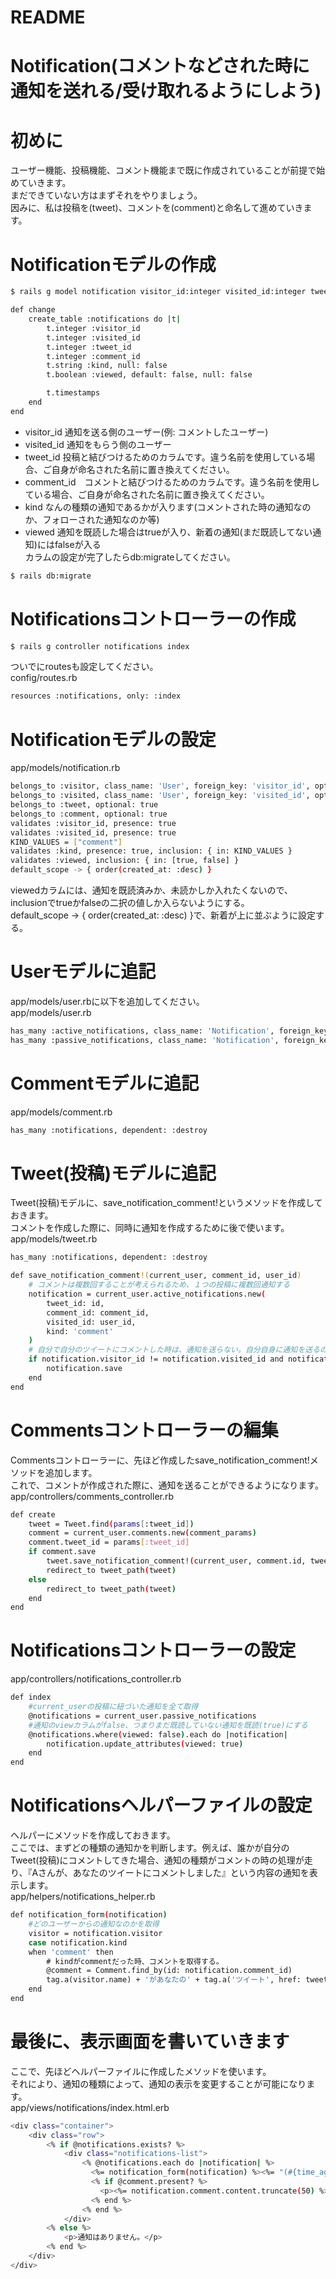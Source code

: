 # README

# Notification(コメントなどされた時に通知を送れる/受け取れるようにしよう)


# 初めに
ユーザー機能、投稿機能、コメント機能まで既に作成されていることが前提で始めていきます。  
まだできていない方はまずそれをやりましょう。  
因みに、私は投稿を(tweet)、コメントを(comment)と命名して進めていきます。


# Notificationモデルの作成
```bash
$ rails g model notification visitor_id:integer visited_id:integer tweet_id:integer comment_id:integer kind:string viewed:boolean
```

```bash
def change
	create_table :notifications do |t|
		t.integer :visitor_id
		t.integer :visited_id
		t.integer :tweet_id
		t.integer :comment_id
		t.string :kind, null: false
		t.boolean :viewed, default: false, null: false

		t.timestamps
	end
end
```
* visitor_id 通知を送る側のユーザー(例: コメントしたユーザー)  
* visited_id 通知をもらう側のユーザー  
* tweet_id 投稿と結びつけるためのカラムです。違う名前を使用している場合、ご自身が命名された名前に置き換えてください。  
* comment_id　コメントと結びつけるためのカラムです。違う名前を使用している場合、ご自身が命名された名前に置き換えてください。  
* kind なんの種類の通知であるかが入ります(コメントされた時の通知なのか、フォローされた通知なのか等)  
* viewed 通知を既読した場合はtrueが入り、新着の通知(まだ既読してない通知)にはfalseが入る  
カラムの設定が完了したらdb:migrateしてください。

```bash
$ rails db:migrate
```


# Notificationsコントローラーの作成
```bash
$ rails g controller notifications index
```
ついでにroutesも設定してください。  
config/routes.rb
```bash
resources :notifications, only: :index
```


# Notificationモデルの設定
app/models/notification.rb
```bash
belongs_to :visitor, class_name: 'User', foreign_key: 'visitor_id', optional: true
belongs_to :visited, class_name: 'User', foreign_key: 'visited_id', optional: true
belongs_to :tweet, optional: true
belongs_to :comment, optional: true
validates :visitor_id, presence: true
validates :visited_id, presence: true
KIND_VALUES = ["comment"]
validates :kind, presence: true, inclusion: { in: KIND_VALUES }
validates :viewed, inclusion: { in: [true, false] }
default_scope -> { order(created_at: :desc) }
```
viewedカラムには、通知を既読済みか、未読かしか入れたくないので、inclusionでtrueかfalseの二択の値しか入らないようにする。  
default_scope -> { order(created_at: :desc) }で、新着が上に並ぶように設定する。  


# Userモデルに追記
app/models/user.rbに以下を追加してください。  
app/models/user.rb
```bash
has_many :active_notifications, class_name: 'Notification', foreign_key: 'visitor_id', dependent: :destroy
has_many :passive_notifications, class_name: 'Notification', foreign_key: 'visited_id', dependent: :destroy
```


# Commentモデルに追記
app/models/comment.rb
```bash
has_many :notifications, dependent: :destroy
```


# Tweet(投稿)モデルに追記
Tweet(投稿)モデルに、save_notification_comment!というメソッドを作成しておきます。  
コメントを作成した際に、同時に通知を作成するために後で使います。  
app/models/tweet.rb
```bash
has_many :notifications, dependent: :destroy

def save_notification_comment!(current_user, comment_id, user_id)
    # コメントは複数回することが考えられるため、１つの投稿に複数回通知する
    notification = current_user.active_notifications.new(
		tweet_id: id,
		comment_id: comment_id,
		visited_id: user_id,
		kind: 'comment'
    )
    # 自分で自分のツイートにコメントした時は、通知を送らない。自分自身に通知を送るのは、個人的に変な気がする
    if notification.visitor_id != notification.visited_id and notification.valid?
    	notification.save
    end
end
```


# Commentsコントローラーの編集
Commentsコントローラーに、先ほど作成したsave_notification_comment!メソッドを追加します。  
これで、コメントが作成された際に、通知を送ることができるようになります。  
app/controllers/comments_controller.rb
```bash
def create
	tweet = Tweet.find(params[:tweet_id])
	comment = current_user.comments.new(comment_params)
	comment.tweet_id = params[:tweet_id]
	if comment.save
		tweet.save_notification_comment!(current_user, comment.id, tweet.user_id)
		redirect_to tweet_path(tweet)
	else
		redirect_to tweet_path(tweet)
	end
end
```


# Notificationsコントローラーの設定
app/controllers/notifications_controller.rb
```bash
def index
	#current_userの投稿に紐づいた通知を全て取得
    @notifications = current_user.passive_notifications
  	#通知のviewカラムがfalse、つまりまだ既読していない通知を既読(true)にする
    @notifications.where(viewed: false).each do |notification|
        notification.update_attributes(viewed: true)
    end
end
```


# Notificationsヘルパーファイルの設定
ヘルパーにメソッドを作成しておきます。  
ここでは、まずどの種類の通知かを判断します。例えば、誰かが自分のTweet(投稿)にコメントしてきた場合、通知の種類がコメントの時の処理が走り、『Aさんが、あなたのツイートにコメントしました』という内容の通知を表示します。  
app/helpers/notifications_helper.rb
```bash
def notification_form(notification)
	#どのユーザーからの通知なのかを取得
	visitor = notification.visitor
	case notification.kind
	when 'comment' then
		# kindがcommentだった時、コメントを取得する。
		@comment = Comment.find_by(id: notification.comment_id)
		tag.a(visitor.name) + 'があなたの' + tag.a('ツイート', href: tweet_path(notification.tweet_id)) + 'にコメントしました。'
	end
end
```


# 最後に、表示画面を書いていきます
ここで、先ほどヘルパーファイルに作成したメソッドを使います。  
それにより、通知の種類によって、通知の表示を変更することが可能になります。  
app/views/notifications/index.html.erb
```bash
<div class="container">
	<div class="row">
		<% if @notifications.exists? %>
			<div class="notifications-list">
				<% @notifications.each do |notification| %>
				  <%= notification_form(notification) %><%= "(#{time_ago_in_words(notification.created_at)}前)" %><br>
				  <% if @comment.present? %>
				    <p><%= notification.comment.content.truncate(50) %></p>
				  <% end %>
				<% end %>
			</div>
		<% else %>
			<p>通知はありません。</p>
		<% end %>
	</div>
</div>
```
